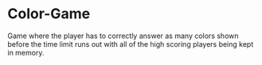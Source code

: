 # Color-Game
Game where the player has to correctly answer as many colors shown before the time limit runs out with all of the high scoring players being kept in memory. 
